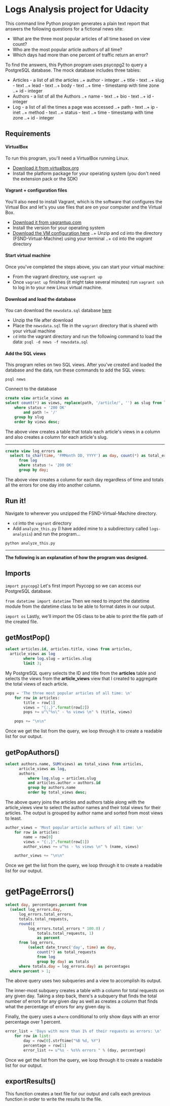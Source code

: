 # Logs Analysis project for Udacity
This command line Python program generates a plain text report that answers the following questions for a fictional news site:
+ What are the three most popular articles of all time based on view count?
+ Who are the most popular article authors of all time?
+ Which days had more than one percent of traffic return an error?

To find the answers, this Python program uses psycopg2 to query a PostgreSQL database. The mock database includes three tables:
+ Articles - a list of all the articles
..+ author - integer
..+ title - text
..+ slug - text
..+ lead - text
..+ body - text
..+ time - timestamp with time zone
..+ id - integer
+ Authors - a list of all the Authors
..+ name - text
..+ bio - text
..+ id - integer
+ Log - a list of all the times a page was accessed
..+ path - text
..+ ip - inet
..+ method - text
..+ status - text
..+ time - timestamp with time zone
..+ id - integer

## Requirements
#### VirtualBox
To run this program, you'll need a VirtualBox running Linux.
+ [Download it from virtualbox.org](https://www.virtualbox.org/wiki/Download_Old_Builds_5_1)
+ Install the platform package for your operating system (you don't need the extension pack or the SDK)

#### Vagrant + configuration files
You'll also need to install Vagrant, which is the software that configures the Virtual Box and let's you use files that are on your computer and the Virtual Box.
+ [Download it from vagrantup.com](https://www.vagrantup.com/downloads.html)
+ Install the version for your operating system
+ [Download the VM configuration here](https://s3.amazonaws.com/video.udacity-data.com/topher/2018/April/5acfbfa3_fsnd-virtual-machine/fsnd-virtual-machine.zip)
..+ Unzip and cd into the directory (FSND-Virtual-Machine) using your terminal
..+ cd into the *vagrant* directory

#### Start virtual machine
Once you've completed the steps above, you can start your virtual machine:
+ From the vagrant directory, use `vagrant up`
+ Once `vagrant up` finishes (it might take several minutes) run `vagrant ssh` to log in to your new Linux virtual machine.

#### Download and load the database
You can download the `newsdata.sql` database [here](https://d17h27t6h515a5.cloudfront.net/topher/2016/August/57b5f748_newsdata/newsdata.zip)
+ Unzip the file after download
+ Place the `newsdata.sql` file in the `vagrant` directory that is shared with your virtual machine
+ `cd` into the vagrant directory and run the following command to load the data: `psql -d news -f newsdata.sql`

#### Add the SQL views
This program relies on two SQL views. After you've created and loaded the database and the data, run these commands to add the SQL views:

```
psql news
```
Connect to the database

``` sql
create view article_views as
select count(*) as views, replace(path, '/article/', '') as slug from log
    where status = '200 OK'
        and path != '/'
    group by slug
    order by views desc;
```

The above view creates a table that totals each article's views in a column and also creates a column for each article's slug.

---

``` sql
create view log_errors as
  select to_char(time, 'FMMonth DD, YYYY') as day, count(*) as total_errors
      from log
      where status != '200 OK'
      group by day;
```

The above view creates a column for each day regardless of time and totals all the errors for one day into another column.


## Run it!
Navigate to wherever you unzipped the FSND-Virtual-Machine directory.
+ `cd` into the `vagrant` directory
+ Add `analyze_this.py` (I have added mine to a subdirectory called `logs-analysis`) and run the program...

```
python analyze_this.py
```

---
**The following is an explanation of how the program was designed.**

## Imports
``` import psycopg2 ```
Let's first import Psycopg so we can access our PostgreSQL database.

``` from datetime import datetime ```
Then we need to import the datetime module from the datetime class to be able to format dates in our output.

``` import os ```
Lastly, we'll import the OS class to be able to print the file path of the created file.


## getMostPop()
``` sql
select articles.id, articles.title, views from articles,
  article_views as log
        where log.slug = articles.slug
        limit 3;
```
My PostgreSQL query selects the ID and title from the **articles** table and selects the views from the **article_views** view that I created to aggregate the total views of each article.

``` python
pops = 'The three most popular articles of all time: \n'
    for row in articles:
        title = row[1]
        views = "{:,}".format(row[2])
        pops += u"\"%s\" - %s views \n" % (title, views)

    pops += "\n\n"
```

Once we get the list from the query, we loop through it to create a readable list for our output.

## getPopAuthors()
``` sql
select authors.name, SUM(views) as total_views from articles,
      article_views as log,
      authors
          where log.slug = articles.slug
          and articles.author = authors.id
          group by authors.name
          order by total_views desc;
```
The above query joins the articles and authors table along with the article_views view to select the author names and their total views for their articles. The output is grouped by author name and sorted from most views to least.

``` python
author_views = 'Most popular article authors of all time: \n'
    for row in articles:
        name = row[0]
        views = "{:,}".format(row[1])
        author_views += u"%s - %s views \n" % (name, views)

    author_views += "\n\n"
```

Once we get the list from the query, we loop through it to create a readable list for our output.


# getPageErrors()
``` sql
select day, percentages.percent from
  (select log_errors.day,
      log_errors.total_errors,
      totals.total_requests,
      round((
          log_errors.total_errors * 100.0) /
              totals.total_requests, 1)
              as percent
      from log_errors,
          (select date_trunc('day', time) as day,
              count(*) as total_requests
              from log
              group by day) as totals
      where totals.day = log_errors.day) as percentages
  where percent > 1;
```
The above query uses two subqueries and a view to accomplish its output.

The inner-most subquery creates a table with a column for total requests on any given day. Taking a step back, there's a subquery that finds the total number of errors for any given day as well as creates a column that finds what the percentage of errors for any given day is.

Finally, the query uses a `where` conditional to only show days with an error percentage over 1 percent.

``` python
error_list = 'Days with more than 1% of their requests as errors: \n'
    for row in list:
        day = row[0].strftime("%B %d, %Y")
        percentage = row[1]
        error_list += u"%s - %s%% errors " % (day, percentage)
```

Once we get the list from the query, we loop through it to create a readable list for our output.

## exportResults()
This function creates a text file for our output and calls each previous function in order to write the results to the file.
